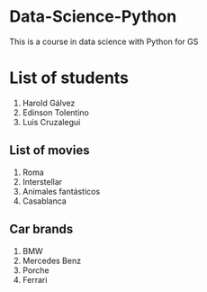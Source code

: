 # Data-Science-Python
This is a course in data science with Python for GS 
# List of students
1. Harold Gálvez
2. Edinson Tolentino
3. Luis Cruzalegui

## List of movies
1. Roma
2. Interstellar
3. Animales fantásticos
4. Casablanca

## Car brands
1. BMW
2. Mercedes Benz
3. Porche
4. Ferrari

